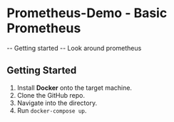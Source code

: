 # Prometheus-Demo - Basic Prometheus

-- Getting started
-- Look around prometheus

## Getting Started

1. Install **Docker** onto the target machine.
1. Clone the GitHub repo.
1. Navigate into the directory.
1. Run `docker-compose up`.

